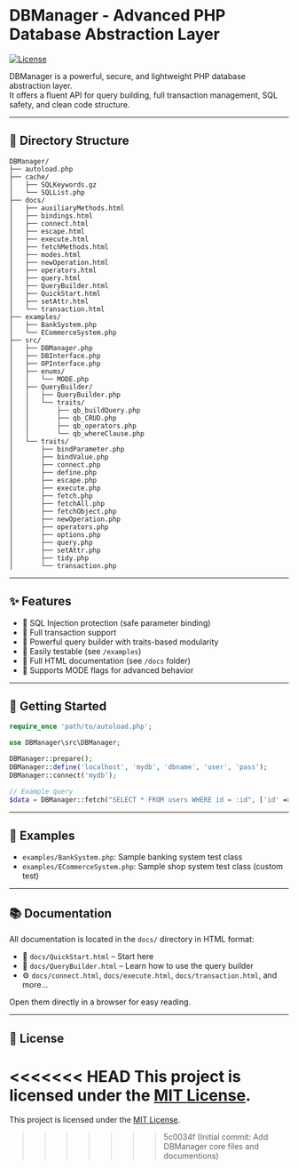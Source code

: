 # DBManager - Advanced PHP Database Abstraction Layer

[![License](https://img.shields.io/badge/license-MIT-blue.svg)](LICENSE)

DBManager is a powerful, secure, and lightweight PHP database abstraction layer.  
It offers a fluent API for query building, full transaction management, SQL safety, and clean code structure.

---

## 📂 Directory Structure

```
DBManager/
├── autoload.php
├── cache/
│   ├── SQLKeywords.gz
│   └── SQLList.php
├── docs/
│   ├── auxiliaryMethods.html
│   ├── bindings.html
│   ├── connect.html
│   ├── escape.html
│   ├── execute.html
│   ├── fetchMethods.html
│   ├── modes.html
│   ├── newOperation.html
│   ├── operators.html
│   ├── query.html
│   ├── QueryBuilder.html
│   ├── QuickStart.html
│   ├── setAttr.html
│   └── transaction.html
├── examples/
│   ├── BankSystem.php
│   └── ECommerceSystem.php
├── src/
│   ├── DBManager.php
│   ├── DBInterface.php
│   ├── OPInterface.php
│   ├── enums/
│   │   └── MODE.php
│   ├── QueryBuilder/
│   │   ├── QueryBuilder.php
│   │   └── traits/
│   │       ├── qb_buildQuery.php
│   │       ├── qb_CRUD.php
│   │       ├── qb_operators.php
│   │       └── qb_whereClause.php
│   └── traits/
│       ├── bindParameter.php
│       ├── bindValue.php
│       ├── connect.php
│       ├── define.php
│       ├── escape.php
│       ├── execute.php
│       ├── fetch.php
│       ├── fetchAll.php
│       ├── fetchObject.php
│       ├── newOperation.php
│       ├── operators.php
│       ├── options.php
│       ├── query.php
│       ├── setAttr.php
│       ├── tidy.php
│       └── transaction.php
```

---

## ✨ Features

- 🔐 SQL Injection protection (safe parameter binding)
- 🔄 Full transaction support
- 🔧 Powerful query builder with traits-based modularity
- 🧪 Easily testable (see `/examples`)
- 📄 Full HTML documentation (see `/docs` folder)
- 🧩 Supports MODE flags for advanced behavior

---

## 🚀 Getting Started

```php
require_once 'path/to/autoload.php';

use DBManager\src\DBManager;

DBManager::prepare();
DBManager::define('localhost', 'mydb', 'dbname', 'user', 'pass');
DBManager::connect('mydb');

// Example query
$data = DBManager::fetch("SELECT * FROM users WHERE id = :id", ['id' => 1], 'mydb');
```

---

## 🧪 Examples

- `examples/BankSystem.php`: Sample banking system test class
- `examples/ECommerceSystem.php`: Sample shop system test class (custom test)

---

## 📚 Documentation

All documentation is located in the `docs/` directory in HTML format:

- 🔗 `docs/QuickStart.html` – Start here
- 🔧 `docs/QueryBuilder.html` – Learn how to use the query builder
- ⚙️ `docs/connect.html`, `docs/execute.html`, `docs/transaction.html`, and more...

Open them directly in a browser for easy reading.

---

## 📝 License

<<<<<<< HEAD
This project is licensed under the [MIT License](LICENSE).
=======
This project is licensed under the [MIT License](LICENSE).
>>>>>>> 5c0034f (Initial commit: Add DBManager core files and documentions)

